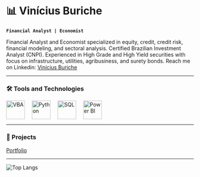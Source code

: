 # 📊 Vinícius Buriche

**`Financial Analyst | Economist`**

Financial Analyst and Economist specialized in equity, credit, credit risk, financial modeling, and sectoral analysis. Certified Brazilian Investment Analyst (CNPI). Experienced in High Grade and High Yield securities with focus on infrastructure, utilities, agribusiness, and surety bonds. Reach me on Linkedin: [Vinícius Buriche](linkedin.com/vinicius-buriche/)

---

### 🛠️ Tools and Technologies
<p>
  <img alt="VBA" title="Visual Basic" width="50px" style="vertical-align: middle; margin-right: 15px;" src="https://cdn.jsdelivr.net/gh/devicons/devicon@latest/icons/visualbasic/visualbasic-original.svg" /> 
  <img alt="Python" title="Python" width="50px" style="vertical-align: middle; margin-right: 15px;" src="https://cdn.jsdelivr.net/gh/devicons/devicon@latest/icons/python/python-original.svg" />
  <img alt="SQL" title="SQL" width="50px" style="vertical-align: middle; margin-right: 15px;" src="https://cdn.jsdelivr.net/gh/devicons/devicon@latest/icons/mysql/mysql-original.svg" />
  <img alt="Power BI" title="Power BI" width="50px" style="vertical-align: middle; margin-right: 15px;" src="https://img.icons8.com/color/48/000000/power-bi.png" />
</p>

---

### 🔗 Projects

[Portfolio](https://github.com/viniciusburiche/viniciusburiche)

---

![Top Langs](https://github-readme-stats.vercel.app/api/top-langs/?username=viniciusburiche&layout=compact&theme=default)
